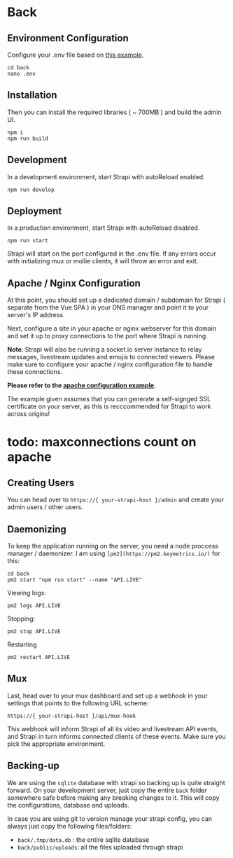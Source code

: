 
# Back

## Environment Configuration

Configure your .env file based on [this example](/back/.env.example).
```
cd back
nano .env
```
## Installation

Then you can install the required libraries ( ~ 700MB ) and build the admin UI.

```
npm i
npm run build
```

## Development

In a development environment, start Strapi with autoReload enabled.
```
npm run develop
```
## Deployment

In a production environment, start Strapi with autoReload disabled.
```
npm run start
```

Strapi will start on the port configured in the .env file. If any errors occur with initializing mux or mollie clients, it will throw an error and exit.

## Apache / Nginx Configuration

At this point, you should set up a dedicated domain / subdomain for Strapi ( separate from the Vue SPA ) in your DNS manager and point it to your server's IP address.

Next, configure a site in your apache or nginx webserver for this domain and set it up to proxy connections to the port where Strapi is running.

**Note**: Strapi will also be running a socket.io server instance to relay messages, livestream updates and emojis to connected viewers. Please make sure to configure your apache / nginx configuration file to handle these connections.

**Please refer to the [apache configuration example](/back/api.apache.example.conf).**

The example given assumes that you can generate a self-signged SSL certificate on your server, as this is recccommended for Strapi to work across origins!

# todo: maxconnections count on apache

## Creating Users

You can head over to `https://{ your-strapi-host }/admin` and create your admin users / other users.

## Daemonizing

To keep the application running on the server, you need a node proccess manager / daemonizer. I am using `[pm2](https://pm2.keymetrics.io/)` for this:
```
cd back
pm2 start "npm run start" --name "API.LIVE"
```
Viewing logs:
```
pm2 logs API.LIVE
```
Stopping:
```
pm2 stop API.LIVE
```
Restarting
```
pm2 restart API.LIVE
```

## Mux

Last, head over to your mux dashboard and set up a webhook in your settings that points to the following URL scheme:
```
https://{ your-strapi-host }/api/mux-hook
```
This webhook will inform Strapi of all its video and livestream API events, and Strapi in turn informs connected clients of these events. Make sure you pick the appropriate environment.


## Backing-up

We are using the `sqlite` database with strapi so backing up is quite straight forward. On your development server, just copy the entire `back` folder somewhere safe before making any breaking changes to it. This will copy the configurations, database and uploads.

In case you are using git to version manage your strapi config, you can always just copy the following files/folders:
- `back/.tmp/data.db` : the entire sqlite database
- `back/public/uploads`: all the files uploaded through strapi
